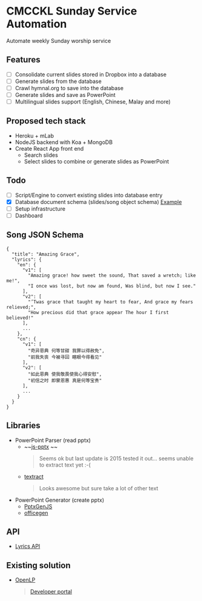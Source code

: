 # CMCCKL Sunday Service Automation
Automate weekly Sunday worship service 

## Features
- [ ] Consolidate current slides stored in Dropbox into a database
- [ ] Generate slides from the database
- [ ] Crawl hymnal.org to save into the database
- [ ] Generate slides and save as PowerPoint
- [ ] Multilingual slides support (English, Chinese, Malay and more)

## Proposed tech stack
- Heroku + mLab
- NodeJS backend with Koa + MongoDB
- Create React App front end
  - Search slides
  - Select slides to combine or generate slides as PowerPoint

## Todo
- [ ] Script/Engine to convert existing slides into database entry
- [x] Database document schema (slides/song object schema) [Example](https://github.com/joevo2/cmcckl_service_automation/blob/master/amazing_grace.json)
- [ ] Setup infrastructure 
- [ ] Dashboard

## Song JSON Schema
```
{
  "title": "Amazing Grace",
  "lyrics": {
    "en": {
      "v1": [
        "Amazing grace! how sweet the sound, That saved a wretch; like me!",
        "I once was lost, but now am found, Was blind, but now I see."
      ],
      "v2": [
        "’Twas grace that taught my heart to fear, And grace my fears relieved;",
        "How precious did that grace appear The hour I first believed!"
      ],
      ...
    },
    "cn": {
      "v1": [
        "奇异恩典 何等甘甜 我罪以得赦免",
        "前我失丧 今被寻回 瞎眼今得看见"
      ],
      "v2": [
        "如此恩典 使我敬畏使我心得安慰",
        "初信之时 即蒙恩惠 真是何等宝贵"
      ],
      ...
    }
  }
}
```

## Libraries 
- PowerPoint Parser (read pptx)
  - ~~[js-pptx](https://github.com/won21kr/js-pptx) ~~
    > Seems ok but last update is 2015
    > tested it out... seems unable to extract text yet :-(
  - [textract](https://github.com/dbashford/textract)
    > Looks awesome but sure take a lot of other text 
- PowerPoint Generator (create pptx)
  - [PptxGenJS](https://github.com/gitbrent/PptxGenJS)
  - [officegen](https://github.com/Ziv-Barber/officegen)
  
## API
- [Lyrics API](https://github.com/toddmotto/public-apis#music) 

## Existing solution
- [OpenLP](https://openlp.org/)
  > [Developer portal](https://openlp.io/)
